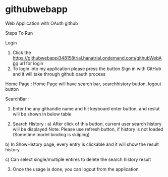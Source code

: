 # githubwebapp
Web Application with OAuth github

Steps To Run

Login

1) Click the https://githubwebappi348158trial.hanatrial.ondemand.com/githubWebApp url for login
2) To login into my application please press the button Sign in with GitHub and it will take through github oauth process

Home Page : Home Page will have search bar, searchhistory button, logout button

SearchBar : 
1) Enter the any githandle name and hit keyboard enter button, and reslut will be shown in below table

2) Search History : 
  a) After click of this button, current user search history will be displayed
  Note: Please use refresh button, if history is not loaded (Sometime model binding is skiiping)
  
  b) In ShowHistory page, every entry is clickable and it will show the result history.
  
  c) Can select single/multiple entires to delete the search history result
  
3) Once the usage is done, you can logout from the application
 

